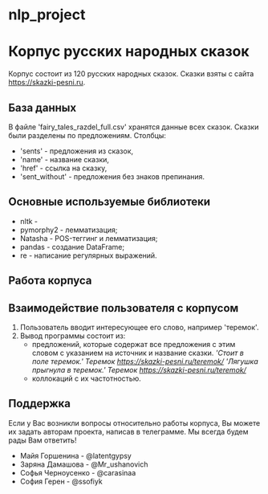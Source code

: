 # nlp_project

# Корпус русских народных сказок
Корпус состоит из 120 русских народных сказок. Сказки взяты с сайта https://skazki-pesni.ru.

## База данных
В файле 'fairy_tales_razdel_full.csv' хранятся данные всех сказок. Сказки были разделены по предложениям. Столбцы: 
- 'sents' - предложения из сказок,
- 'name' - название сказки,
- 'href' - ссылка на сказку,
- 'sent_without' - предложения без знаков препинания.

## Основные используемые библиотеки 
- nltk -
- pymorphy2 - лемматизация;
- Natasha - POS-теггинг и лемматизация;
- pandas - создание DataFrame;
- re - написание регулярных выражений.

## Работа корпуса

## Взаимодействие пользователя с корпусом

1. Пользователь вводит интересующее его слово, например 'теремок'.
2. Вывод программы состоит из:
   * предложений, которые содержат все предложения с этим словом с указанием на источник и название сказки.
     *'Стоит в поле теремок.' Теремок https://skazki-pesni.ru/teremok/*
     *'Лягушка прыгнула в теремок.' Теремок https://skazki-pesni.ru/teremok/*
   * коллокаций с их частотностью. 
   

## Поддержка
Если у Вас возникли вопросы относительно работы корпуса, Вы можете их задать авторам проекта, написав в телеграмме. Мы всегда будем рады Вам ответить!

- Майя Горшенина - @latentgypsy
- Заряна Дамашова - @Mr_ushanovich
- Софья Черноусенко - @carasinaa
- София Герен - @ssofiyk


